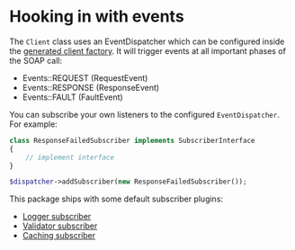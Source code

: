 # Hooking in with events

The `Client` class uses an EventDispatcher which can be configured inside the [generated client factory](cli/generate-clientfactory.md).
 It will trigger events at all important phases of the SOAP call: 

- Events::REQUEST (RequestEvent)
- Events::RESPONSE (ResponseEvent)
- Events::FAULT (FaultEvent)

You can subscribe your own listeners to the configured `EventDispatcher`. For example:

```php
class ResponseFailedSubscriber implements SubscriberInterface
{
    // implement interface
}

$dispatcher->addSubscriber(new ResponseFailedSubscriber());
```

This package ships with some default subscriber plugins:

- [Logger subscriber](event-subscribers/logger.md)
- [Validator subscriber](event-subscribers/validator.md)
- [Caching subscriber](event-subscribers/caching.md)

